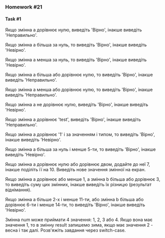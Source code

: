 ### Homework #21

#### Task #1

Якщо змінна a дорівнює нулю, виведіть 'Вірно', інакше виведіть 'Неправильно'.

Якщо змінна a більша за нуль, то виведіть 'Вірно', інакше виведіть 'Невірно'.

Якщо змінна a менша за нуль, то виведіть 'Вірно', інакше виведіть 'Невірно'.

Якщо змінна a більша або дорівнює нулю, то виведіть 'Вірно', інакше виведіть 'Неправильно'.

Якщо змінна a менша або дорівнює нулю, то виведіть 'Вірно', інакше виведіть 'Неправильно'.

Якщо змінна a не дорівнює нулю, виведіть 'Вірно', інакше виведіть 'Невірно'.

Якщо змінна a дорівнює 'test', виведіть 'Вірно', інакше виведіть 'Неправильно'.

Якщо змінна a дорівнює '1' і за значенням і типом, то виведіть 'Вірно', інакше виведіть 'Невірно'.

Якщо змінна a більша за нуль і менше 5-ти, то виведіть 'Вірно', інакше виведіть 'Невірно'.

Якщо змінна a дорівнює нулю або дорівнює двом, додайте до неї 7, інакше поділіть її на 10. Виведіть нове значення змінної на екран.

Якщо змінна a дорівнює або менше 1, а змінна b більша або дорівнює 3, то виведіть суму цих змінних, інакше виведіть їх різницю (результат віднімання).

Якщо змінна a більше 2-х і менше 11-ти, або змінна b більша або дорівнює 6-ти і менше 14-ти, то виведіть 'Вірно', інакше виведіть 'Невірно'.

Змінна num може приймати 4 значення: 1, 2, 3 або 4. Якщо вона має значення 1, то в змінну result запишемо зима, якщо має значення 2 - весна і так далі. Розв'яжіть завдання через switch-case.
